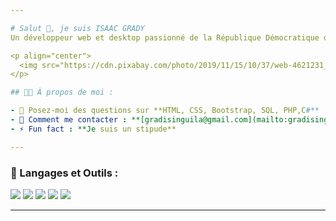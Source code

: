 ```yaml
---

# Salut 👋, je suis ISAAC GRADY  
Un développeur web et desktop passionné de la République Démocratique du Congo  

<p align="center">
  <img src="https://cdn.pixabay.com/photo/2019/11/15/10/37/web-4621231_1280.jpg" width="500" alt="Développeur au travail"/>
</p> 

## 🧑‍💻 À propos de moi :  

- 💬 Posez-moi des questions sur **HTML, CSS, Bootstrap, SQL, PHP,C#**  
- 📧 Comment me contacter : **[gradisinguila@gmail.com](mailto:gradisinguila@gmail.com)**  
- ⚡ Fun fact : **Je suis un stipude**  

---
```


### 🚀 Langages et Outils :  
<p align="left">  
  <img src="https://img.shields.io/badge/HTML5-E34F26?logo=html5&logoColor=white" />  
  <img src="https://img.shields.io/badge/CSS3-1572B6?logo=css3&logoColor=white" />  
  <img src="https://img.shields.io/badge/JavaScript-323330?logo=javascript&logoColor=F7DF1E" />  
  <img src="https://img.shields.io/badge/PHP-777BB4?logo=php&logoColor=white" />  
  <img src="https://img.shields.io/badge/MySQL-00000F?logo=mysql&logoColor=white" />  
</p>  

---
